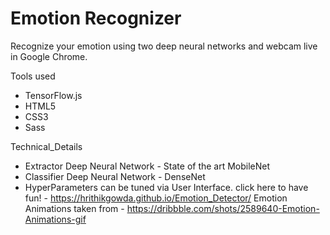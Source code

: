 # Emotion Recognizer
Recognize your emotion using two deep neural networks and webcam live in Google Chrome.

Tools used
* TensorFlow.js
* HTML5
* CSS3
* Sass


Technical_Details
* Extractor Deep Neural Network - State of the art MobileNet
* Classifier Deep Neural Network - DenseNet
* HyperParameters can be tuned via User Interface.
 click here to have fun! -  https://hrithikgowda.github.io/Emotion_Detector/
Emotion Animations taken from - https://dribbble.com/shots/2589640-Emotion-Animations-gif
